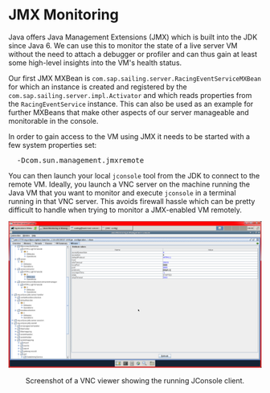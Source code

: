 # JMX Monitoring

Java offers Java Management Extensions (JMX) which is built into the JDK since Java 6. We can use this to monitor the state of a live server VM without the need to attach a debugger or profiler and can thus gain at least some high-level insights into the VM's health status.

Our first JMX MXBean is `com.sap.sailing.server.RacingEventServiceMXBean` for which an instance is created and registered by the `com.sap.sailing.server.impl.Activator` and which reads properties from the `RacingEventService` instance. This can also be used as an example for further MXBeans that make other aspects of our server manageable and monitorable in the console.

In order to gain access to the VM using JMX it needs to be started with a few system properties set:
<pre>
  -Dcom.sun.management.jmxremote
</pre>

You can then launch your local `jconsole` tool from the JDK to connect to the remote VM. Ideally, you launch a VNC server on the machine running the Java VM that you want to monitor and execute `jconsole` in a terminal running in that VNC server. This avoids firewall hassle which can be pretty difficult to handle when trying to monitor a JMX-enabled VM remotely.

![JConsole Screenshot](/wiki/images/jconsole.png)
<center>Screenshot of a VNC viewer showing the running JConsole client.</center>